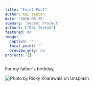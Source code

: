 ```yaml
---
title: "First Post"
author: Kai Yeaton
date: '2020-08-25'
summary: 'Secret Project'
authors: ["Kai Yeaton"]
featured: no
image: 
  caption: ''
  focal_point: ''
  preview_only: no
projects: []
---
```



For my father's birthday, 


![Photo by Ricky Kharawala on Unsplash](img/ricky-kharawala-4dVDBMAho8c-unsplash.jpg)
